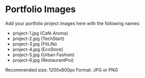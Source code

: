 # Portfolio Images

Add your portfolio project images here with the following names:

- project-1.jpg (Café Aroma)
- project-2.jpg (TechStart)
- project-3.jpg (FitLife)
- project-4.jpg (EcoStore)
- project-5.jpg (Urban Fashion)
- project-6.jpg (RestaurantPro)

Recommended size: 1200x800px
Format: JPG or PNG
